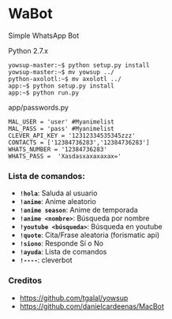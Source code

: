 # WaBot

Simple WhatsApp Bot

Python 2.7.x

```
yowsup-master:~$ python setup.py install
yowsup-master:~$ mv yowsup ../
python-axolotl:~$ mv axolotl ../
app:~$ python setup.py install
app:~$ python run.py
```

app/passwords.py

```
MAL_USER = 'user' #Myanimelist
MAL_PASS = 'pass' #Myanimelist
CLEVER_API_KEY = '12312334535345zzz'
CONTACTS = ['12384736283','12384736283']
WHATS_NUMBER = '12384736283'
WHATS_PASS =  'Xasdasxaxaxaxax='
```


### Lista de comandos:

+ **`!hola`**: Saluda al usuario
+ **`!anime`**: Anime aleatorio
+ **`!anime season`**: Anime de temporada
+ **`!anime <nombre>`**: Búsqueda por nombre
+ **`!youtube <búsqueda>`**: Búsqueda en youtube
+ **`!quote`**: Cita/Frase aleatoria (forismatic api)
+ **`!siono`**: Responde Sí o No
+ **`!ayuda`**: Lista de comandos
+ **`!----`**: cleverbot

### Creditos

* https://github.com/tgalal/yowsup
* https://github.com/danielcardeenas/MacBot
